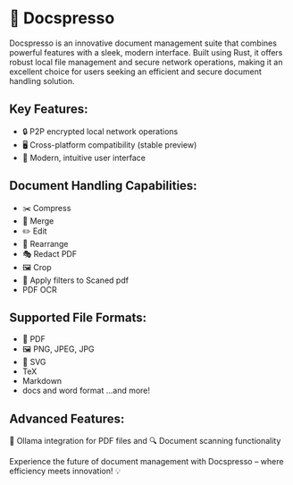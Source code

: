# 📄 Docspresso
Docspresso is an innovative document management suite that combines powerful features with a sleek, modern interface. Built using Rust, it offers robust local file management and secure network operations, making it an excellent choice for users seeking an efficient and secure document handling solution.
## Key Features:
- 🔒 P2P encrypted local network operations
- 🖥️ Cross-platform compatibility (stable preview)
- 🎨 Modern, intuitive user interface

## Document Handling Capabilities:
- ✂️ Compress
- 🔗 Merge
- ✏️ Edit
- 🔄 Rearrange
- 🎭 Redact PDF
- 🖼️ Crop
- 🎨 Apply filters to Scaned pdf
- PDF OCR

## Supported File Formats:
- 📑 PDF
- 🖼️ PNG, JPEG, JPG
- 🎨 SVG
- TeX
- Markdown
- docs and word format
...and more!

## Advanced Features:
🧠 Ollama integration for PDF files and 🔍 Document scanning functionality

Experience the future of document management with Docspresso – where efficiency meets innovation! 💡
